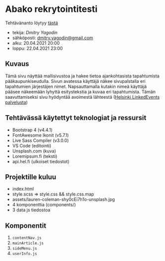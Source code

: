 # Abako rekrytointitesti

Tehtävänanto löytyy [tästä](https://www.abako.fi/rekrytointi/rekry.html)

- tekija: *Dmitry Yagodin*
- sähköposti: dmitry.yagodin@gmail.com
- alku: 20.04.2021 20:00
- loppu: 22.04.2021 23:00

## Kuvaus
Tämä sivu näyttää mallisivustoa ja hakee tietoa ajankohtasista tapahtumista pääkaupunkiseudulla.
Sivun avatessa käyttäjä näkee sivupalstalla eri tapahtumien järjestäjen nimet.
Napsauttamalla kutakin nimeä käyttäjä pääsee näkeemään lyhyttä esitystekstia ja kuvaa eri tapahtumista.
Tämän saavuttamiseksi sivu hyödyntää avoimestä lähteestä ([Helsinki LinkedEvents palvelusta](https://dev.hel.fi/apis/linkedevents))

## Tehtävässä käytettyt teknologiat ja ressursit
- Bootstrap 4 (v4.4.1)
- FontAwesome Ikonit (v5.7.1)
- Live Sass Compiler (v3.0.0)
- VS Code (editointi)
- Unsplash.com (kuva)
- Loremipsum.fi (teksti)
- api.hel.fi (ulkoiset tiedostot)

## Projektille kuluu
- index.html
- style.scss => style.css && style.css.map
- assets/lauren-coleman-shy0cEi7h1o-unsplash.jpg
- 4 komponenttia (components/)
- 3 data js tiedostoa

## Komponentit
1. `contentNav.js`
2. `mainArticle.js`
3. `sideMenu.js`
4. `userInfo.js`
